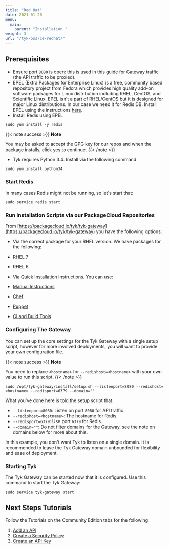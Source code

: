 ```yaml
---
title: "Red Hat"
date: 2021-01-20
menu:
  main:
    parent: "Installation "
weight: 3
url: "/tyk-oss/ce-redhat/"
---
```


## Prerequisites

*   Ensure port `8080` is open: this is used in this guide for Gateway traffic (the API traffic to be proxied).
*   EPEL (Extra Packages for Enterprise Linux) is a free, community based repository project from Fedora which provides high quality add-on software packages for Linux distribution including RHEL, CentOS, and Scientific Linux. EPEL isn't a part of RHEL/CentOS but it is designed for major Linux distributions. In our case we need it for Redis DB. Install EPEL using the instructions [here](http://fedoraproject.org/wiki/EPEL#How_can_I_use_these_extra_packages.3F).
*   Install Redis using EPEL

```{.copyWrapper}
sudo yum install -y redis
```

{{< note success >}}
**Note**  

You may be asked to accept the GPG key for our repos and when the package installs, click yes to continue.
{{< /note >}}


*   Tyk requires Python 3.4. Install via the following command:

```{.copyWrapper}
sudo yum install python34
```

### Start Redis

In many cases Redis might not be running, so let's start that:
```{.copyWrapper}
sudo service redis start
```

### Run Installation Scripts via our PackageCloud Repositories

From [https://packagecloud.io/tyk/tyk-gateway](https://packagecloud.io/tyk/tyk-gateway) you have the following options:

* Via the correct package for your RHEL version. We have packages for the following:
 * RHEL 7
 * RHEL 6
 
* Via Quick Installation Instructions. You can use:
 * [Manual Instructions](https://packagecloud.io/tyk/tyk-gateway/install#manual-rpm)
 * [Chef](https://packagecloud.io/tyk/tyk-gateway/install#chef)
 * [Puppet](https://packagecloud.io/tyk/tyk-gateway/install#puppet)
 * [CI and Build Tools](https://packagecloud.io/tyk/tyk-gateway/ci)

### Configuring The Gateway 

You can set up the core settings for the Tyk Gateway with a single setup script, however for more involved deployments, you will want to provide your own configuration file.

{{< note success >}}
**Note**  

You need to replace `<hostname>` for `--redishost=<hostname>` with your own value to run this script.
{{< /note >}}


```{.copyWrapper}
sudo /opt/tyk-gateway/install/setup.sh --listenport=8080 --redishost=<hostname> --redisport=6379 --domain=""
```

What you've done here is told the setup script that:

*   `--listenport=8080`: Listen on port `8080` for API traffic.
*   `--redishost=<hostname>`: The hostname for Redis.
*   `--redisport=6379`: Use port `6379` for Redis.
*   `--domain=""`: Do not filter domains for the Gateway, see the note on domains below for more about this.

In this example, you don't want Tyk to listen on a single domain. It is recommended to leave the Tyk Gateway domain unbounded for flexibility and ease of deployment.

### Starting Tyk

The Tyk Gateway can be started now that it is configured. Use this command to start the Tyk Gateway:
```{.copyWrapper}
sudo service tyk-gateway start
```

## Next Steps Tutorials

Follow the Tutorials on the Community Edition tabs for the following:

1. [Add an API](/docs/getting-started/tutorials/create-api/)
2. [Create a Security Policy](/docs/getting-started/tutorials/create-security-policy/)
3. [Create an API Key](/docs/getting-started/tutorials/create-api-key/)
